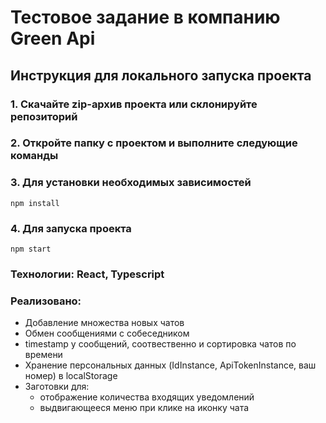 # Тестовое задание в компанию Green Api

## Инструкция для локального запуска проекта


### 1. Скачайте zip-архив проекта или склонируйте репозиторий
### 2. Откройте папку с проектом и выполните следующие команды
### 3. Для установки необходимых зависимостей
````
npm install
````
### 4. Для запуска проекта
````
npm start
````

### Технологии: React, Typescript

### Реализовано:
  - Добавление множества новых чатов
  - Обмен сообщениями с собеседником
  - timestamp у сообщений, соотвественно и сортировка чатов по времени
  - Хранение персональных данных (IdInstance, ApiTokenInstance, ваш номер) в localStorage
  - Заготовки для:
    - отображение количества входящих уведомлений
    - выдвигающееся меню при клике на иконку чата
